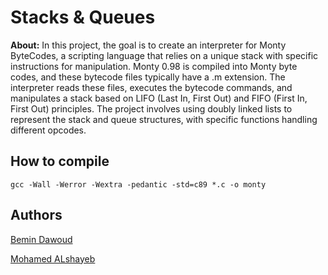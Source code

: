 # Stacks & Queues

**About:** In this project, the goal is to create an interpreter for Monty ByteCodes, a scripting language that relies on a unique stack with specific instructions for manipulation. Monty 0.98 is compiled into Monty byte codes, and these bytecode files typically have a .m extension. The interpreter reads these files, executes the bytecode commands, and manipulates a stack based on LIFO (Last In, First Out) and FIFO (First In, First Out) principles. The project involves using doubly linked lists to represent the stack and queue structures, with specific functions handling different opcodes.

## How to compile

`gcc -Wall -Werror -Wextra -pedantic -std=c89 *.c -o monty`

## Authors

[Bemin Dawoud](https://github.com/BeminDawoud)

[Mohamed ALshayeb](https://github.com/mohamed)

